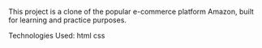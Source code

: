 This project is a clone of the popular e-commerce platform Amazon, built for learning and practice purposes.


Technologies Used:
html
css

